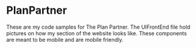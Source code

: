 # PlanPartner

These are my code samples for The Plan Partner. 
The UIFrontEnd file hold pictures on how my section of the website looks like. 
These components are meant to be mobile and are mobile friendly.  
